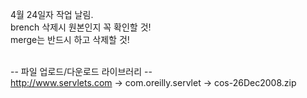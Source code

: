 4월 24일자 작업 날림.<br>
brench 삭제시 원본인지 꼭 확인할 것!<br>
merge는 반드시 하고 삭제할 것! <br><br>

-- 파일 업로드/다운로드 라이브러리 --<br>
http://www.servlets.com -> com.oreilly.servlet -> cos-26Dec2008.zip
